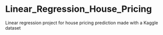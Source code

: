 # Linear_Regression_House_Pricing
Linear regression project for house pricing prediction made with a Kaggle dataset
